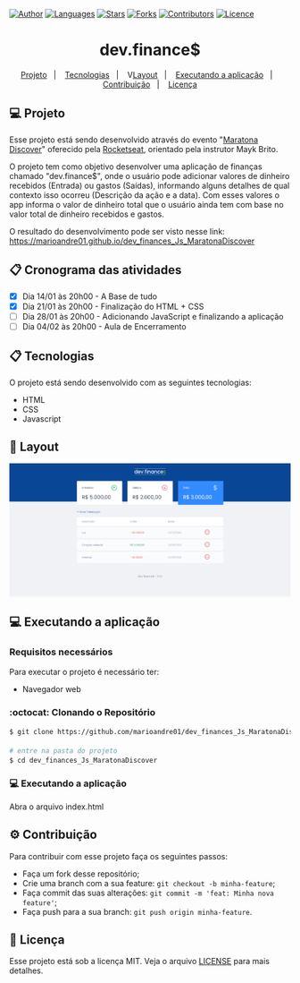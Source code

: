 [![Author](https://img.shields.io/badge/author-marioandre01-ff4c15?style=flat-square)](https://github.com/marioandre01)
[![Languages](https://img.shields.io/github/languages/count/marioandre01/dev_finances_Js_MaratonaDiscover?color=%230076be&style=flat-square)](#)
[![Stars](https://img.shields.io/github/stars/marioandre01/dev_finances_Js_MaratonaDiscover?color=ff4c15&style=flat-square)](https://github.com/marioandre01/dev_finances_Js_MaratonaDiscover/stargazers)
[![Forks](https://img.shields.io/github/forks/marioandre01/dev_finances_Js_MaratonaDiscover?color=%230076be&style=flat-square)](https://github.com/marioandre01/dev_finances_Js_MaratonaDiscover/network/members)
[![Contributors](https://img.shields.io/github/contributors/marioandre01/dev_finances_Js_MaratonaDiscover?color=ff4c15&style=flat-square)](https://github.com/marioandre01/dev_finances_Js_MaratonaDiscover/graphs/contributors)
[![Licence](https://img.shields.io/github/license/marioandre01/dev_finances_Js_MaratonaDiscover?color=%230076be&style=flat-square)](https://github.com/marioandre01/dev_finances_Js_MaratonaDiscover/blob/master/LICENCE.md)


<h1 align="center">
    dev.finance$
</h1>

<p align="center"> 
  <a href="#-projeto">Projeto</a>&nbsp;&nbsp;&nbsp;|&nbsp;&nbsp;&nbsp;
  <a href="#-tecnologias">Tecnologias</a>&nbsp;&nbsp;&nbsp;|&nbsp;&nbsp;&nbsp;
  V<a href="#-layout">Layout</a>&nbsp;&nbsp;&nbsp;|&nbsp;&nbsp;&nbsp;
  <a href="#-executando-a-aplicação">Executando a aplicação</a>&nbsp;&nbsp;&nbsp;|&nbsp;&nbsp;&nbsp;
  <a href="#gear-contribuição">Contribuição</a>&nbsp;&nbsp;&nbsp;|&nbsp;&nbsp;&nbsp;
  <a href="#memo-licença">Licença</a>
</p>

## 💻 Projeto

Esse projeto está sendo desenvolvido através do evento "[Maratona Discover](https://maratonadiscover.rocketseat.com.br/inscricao)" oferecido pela [Rocketseat](https://rocketseat.com.br/), orientado pela instrutor Mayk Brito.

O projeto tem como objetivo desenvolver uma aplicação de finanças chamado "dev.finance$", onde o usuário pode adicionar valores de dinheiro recebidos (Entrada) ou gastos (Saídas), informando alguns detalhes de qual contexto isso ocorreu (Descrição da ação e a data). Com esses valores o app informa o valor de dinheiro total que o usuário ainda tem com base no valor total de dinheiro recebidos e gastos.

O resultado do desenvolvimento pode ser visto nesse link: <a href="https://marioandre01.github.io/dev_finances_Js_MaratonaDiscover" target="_blank">https://marioandre01.github.io/dev_finances_Js_MaratonaDiscover</a>

## 📋 Cronograma das atividades
- [x] Dia 14/01 às 20h00 - A Base de tudo
- [x] Dia 21/01 às 20h00 - Finalização do HTML + CSS
- [ ] Dia 28/01 às 20h00 - Adicionando JavaScript e finalizando a aplicação
- [ ] Dia 04/02 às 20h00 - Aula de Encerramento

## 📋 Tecnologias

O projeto está sendo desenvolvido com as seguintes tecnologias:

- HTML
- CSS
- Javascript

## 🎨 Layout

<p align="center" style="background: #f8f8f8">
  <img alt="tela dev.finance$" title="dev.finance$" src="./assets/tela_dev_finance.png" width="800px">
</p>


## 💻 Executando a aplicação

### Requisitos necessários

Para executar o projeto é necessário ter:
- Navegador web

### :octocat: Clonando o Repositório

```bash
$ git clone https://github.com/marioandre01/dev_finances_Js_MaratonaDiscover.git

# entre na pasta do projeto
$ cd dev_finances_Js_MaratonaDiscover
```
### 💻 Executando a aplicação

Abra o arquivo index.html

## :gear: Contribuição

Para contribuir com esse projeto faça os seguintes passos:

- Faça um fork desse repositório;
- Crie uma branch com a sua feature: `git checkout -b minha-feature`;
- Faça commit das suas alterações: `git commit -m 'feat: Minha nova feature'`;
- Faça push para a sua branch: `git push origin minha-feature`.

## :memo: Licença

Esse projeto está sob a licença MIT. Veja o arquivo [LICENSE](./LICENSE) para mais detalhes.
